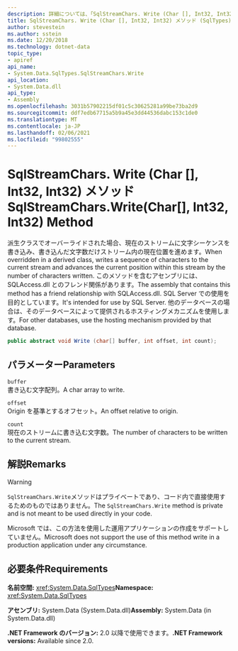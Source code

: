 ```yaml
---
description: 詳細については、「SqlStreamChars. Write (Char [], Int32, Int32) メソッド」を参照してください。
title: SqlStreamChars. Write (Char [], Int32, Int32) メソッド (SqlTypes)
author: stevestein
ms.author: sstein
ms.date: 12/20/2018
ms.technology: dotnet-data
topic_type:
- apiref
api_name:
- System.Data.SqlTypes.SqlStreamChars.Write
api_location:
- System.Data.dll
api_type:
- Assembly
ms.openlocfilehash: 3031b57902215df01c5c30625281a99be73ba2d9
ms.sourcegitcommit: ddf7edb67715a5b9a45e3dd44536dabc153c1de0
ms.translationtype: MT
ms.contentlocale: ja-JP
ms.lasthandoff: 02/06/2021
ms.locfileid: "99802555"
---
```

# <a name="sqlstreamcharswritechar-int32-int32-method"></a><span data-ttu-id="ba8f3-103">SqlStreamChars. Write (Char [], Int32, Int32) メソッド</span><span class="sxs-lookup"><span data-stu-id="ba8f3-103">SqlStreamChars.Write(Char[], Int32, Int32) Method</span></span>

<span data-ttu-id="ba8f3-104">派生クラスでオーバーライドされた場合、現在のストリームに文字シーケンスを書き込み、書き込んだ文字数だけストリーム内の現在位置を進めます。</span><span class="sxs-lookup"><span data-stu-id="ba8f3-104">When overridden in a derived class, writes a sequence of characters to the current stream and advances the current position within this stream by the number of characters written.</span></span> <span data-ttu-id="ba8f3-105">このメソッドを含むアセンブリには、SQLAccess.dll とのフレンド関係があります。</span><span class="sxs-lookup"><span data-stu-id="ba8f3-105">The assembly that contains this method has a friend relationship with SQLAccess.dll.</span></span> <span data-ttu-id="ba8f3-106">SQL Server での使用を目的としています。</span><span class="sxs-lookup"><span data-stu-id="ba8f3-106">It's intended for use by SQL Server.</span></span> <span data-ttu-id="ba8f3-107">他のデータベースの場合は、そのデータベースによって提供されるホスティングメカニズムを使用します。</span><span class="sxs-lookup"><span data-stu-id="ba8f3-107">For other databases, use the hosting mechanism provided by that database.</span></span>

```csharp
public abstract void Write (char[] buffer, int offset, int count);
```

## <a name="parameters"></a><span data-ttu-id="ba8f3-108">パラメーター</span><span class="sxs-lookup"><span data-stu-id="ba8f3-108">Parameters</span></span>

`buffer`  
<span data-ttu-id="ba8f3-109">書き込む文字配列。</span><span class="sxs-lookup"><span data-stu-id="ba8f3-109">A char array to write.</span></span>

`offset`  
<span data-ttu-id="ba8f3-110">Origin を基準とするオフセット。</span><span class="sxs-lookup"><span data-stu-id="ba8f3-110">An offset relative to origin.</span></span>

`count`  
<span data-ttu-id="ba8f3-111">現在のストリームに書き込む文字数。</span><span class="sxs-lookup"><span data-stu-id="ba8f3-111">The number of characters to be written to the current stream.</span></span>

## <a name="remarks"></a><span data-ttu-id="ba8f3-112">解説</span><span class="sxs-lookup"><span data-stu-id="ba8f3-112">Remarks</span></span>

> [!WARNING]
> <span data-ttu-id="ba8f3-113">`SqlStreamChars.Write`メソッドはプライベートであり、コード内で直接使用するためのものではありません。</span><span class="sxs-lookup"><span data-stu-id="ba8f3-113">The `SqlStreamChars.Write` method is private and is not meant to be used directly in your code.</span></span>
>
> <span data-ttu-id="ba8f3-114">Microsoft では、この方法を使用した運用アプリケーションの作成をサポートしていません。</span><span class="sxs-lookup"><span data-stu-id="ba8f3-114">Microsoft does not support the use of this method write in a production application under any circumstance.</span></span>

## <a name="requirements"></a><span data-ttu-id="ba8f3-115">必要条件</span><span class="sxs-lookup"><span data-stu-id="ba8f3-115">Requirements</span></span>

<span data-ttu-id="ba8f3-116">**名前空間:** <xref:System.Data.SqlTypes></span><span class="sxs-lookup"><span data-stu-id="ba8f3-116">**Namespace:** <xref:System.Data.SqlTypes></span></span>

<span data-ttu-id="ba8f3-117">**アセンブリ:** System.Data (System.Data.dll)</span><span class="sxs-lookup"><span data-stu-id="ba8f3-117">**Assembly:** System.Data (in System.Data.dll)</span></span>

<span data-ttu-id="ba8f3-118">**.NET Framework のバージョン:** 2.0 以降で使用できます。</span><span class="sxs-lookup"><span data-stu-id="ba8f3-118">**.NET Framework versions:** Available since 2.0.</span></span>
